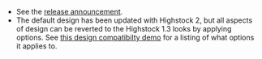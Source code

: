 - See the [release announcement](/component/content/article/2-news/134-announcing-highcharts-4/).
- The default design has been updated with Highstock 2, but all aspects of design can be reverted to the Highstock 1.3 looks by applying options. See [this design compatibilty demo](http://jsfiddle.net/highcharts/Y5ak7/) for a listing of what options it applies to.